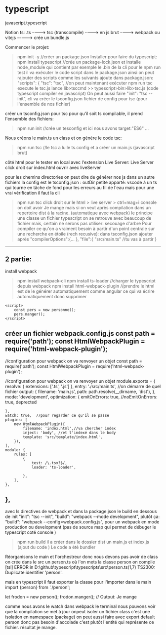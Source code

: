 # typescript
javascript.typescript


Notion ts:
.ts   ----> tsc (transcompile)  ----> en js brut  ---->  webpack   ou  vitejs -----> crée un bundle.js

Commencer le projet:
>npm init -y      //créer un package.json
Installer pour faire du typescript:
>npm install typescript
//crée un package-lock.json et installe node_module qui contient par exemple le .bin de la cli 
pour le npm run test il va exécuter le code script dans le package.json
ainsi on peut rajouter des scripts comme les suivants
ajoute dans package.json:
 "scripts": {
    "tsc": "tsc", //on peut maintenant exécuter
>npm run tsc   execute le tsc.js  lance lib>tsccmd  >> typescript>bin>lib>tsc.js (code typescript compiler en javascript)
On peut aussi faire 
    "init": "tsc --init",     cli va créer le tsconfig.json fichier de config pour tsc (pour l'ensemble de nos fichier)

créer un tsconfig.json  pour tsc pour qu'il soit ts compilable, il prend l'ensemble des fichiers:
>npm run init   //crée un tesconfig et ici nous avons target:"ES6" ...

Nous créons le main.ts un class et on génère le code tsc:
>npm run tsc     //le tsc a lu le ts.config et a créer un main.js (javascript brut)

côté html pour le tester en local avec l'extension Live Server:
                 Live Server click droit sur index.html ouvrir avec liveServer

pour les chemins directories
on peut dire de générer nos js dans un autre fichiers la config est le tsconfig.json : outDir
petite apparté: vscode à un ts qui tourne en tâche de fond pour les erreurs au fil de l'eau mais
pour une vrai vérification il faut la cli 
>npm run tsc
click droit sur le html > live server > ctrl+mag+i console on doit avoir Je mange
mais si on veut après compilation dans un repertoire dist à la racine. (automatique avec webpack)
le principe une classe un fichier typescript on se retrouve avec beaucoup de fichier mais,
certain ne serons pas utiliser: secouage d'arbre
Pour compiler ce qu'on a vraiment besoin à partir d'un point centrale sur une recherche en étoile (rech recusive):
dans tsconfig.json ajouter après 
"compilerOptions":{...
},
"file":{
    "src/main.ts"   //tu vas à partir
}


--------------------------------------------------------------------------------------------
2 partie:
---------
install webpack
>npm install webpack-cli
>npm install ts-loader    //charger le typescript depuis webpack
>npm install html-webpack-plugin    //prendre le html est de le générer automatiquement comme angular
ce qui va écrire automatiquement  donc supprimer
<script src="../main.js"></script>
    <script>
        const pers = new personne();
        pers.manger();
    </script>

créer un fichier webpack.config.js
const path = require('path');
const HtmlWebpackPlugin = require('html-webpack-plugin');
-----------------------------------------------------------------------------------------------
//configuration pour webpack on va renvoyer un objet
const path = require('path');
const HtmlWebpackPlugin = require('html-webpack-plugin');

//configuration pour webpack on va renvoyer un objet
module.exports = {
    resolve: {
        extensions: ['.ts', '.js']
    },
    entry: './src/main.ts', //on démarre de quel fichier
    output: {
        filename: 'main.js',
        path: path.resolve(__dirname, 'dist'),
    },
    mode: 'development',
    optimization: {
        emitOnErrors: true,
        //noEmitOnErrors: true, deprected

    },
    watch: true,  //pour regarder ce qu'il se passe
    plugins: [
        new HtmlWebpackPlugin({
            filename: 'index.html',//va chercher index
            inject: 'body', //et l'indexé dans le body
            template: 'src/template/index.html',
        }),
    ],
    module: {
        rules: [
            {
                test: /\.tsx?$/,
                loader: 'ts-loader',

            },
        ],
    },
},
-----------------------------------------------------------------------------------------------

   avec ls directives de webpack
et dans la package.json le build en dessous de init
     "init": "tsc --init",
    "build": "webpack --mode development", plutôt ça: "build": "webpack --config=webpack.config.js",
    pour un webpack en mode production ou development (pas de source map qui permet de débuger le typescript coté console )

>npm run build
il a créer dans le dossier dist un main.js et index.js (ajout du code <script defer src="main.js"></script></body> )
Le code a été bundler

Réorganisons
le main et l'orchestreur donc nous devons pas avoir de class
on crée dans le src un person.ts où l'on mets la classe person
on compile 
[tsl] ERROR in D:\github\typescript\typescripts\src\person.ts(1,7)
      TS2300: Duplicate identifier 'person'.

mais en typescript il faut exporter la classe pour l'importer dans le main
import {person} from './person';

let frodon = new person();
frodon.manger();
// Output: Je mange

comme nous avons le watch dans webpack le terminal nous pouvons voir que la compilation se met à jour
onpeut isoler un fichier class c'est une isolation en namespace (package)
on peut aussi faire avec export default person donc pas besoin d'accolade c'est plutôt l'entité qui représente ce fichier.
résultat je mange.





